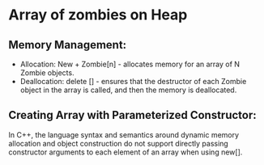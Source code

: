 # Array of zombies on Heap 

## Memory Management:
- Allocation: New + Zombie[n] - allocates memory for an array of N Zombie objects.
- Deallocation: delete [] - ensures that the destructor of each Zombie object in the array is called, 
and then the memory is deallocated.

## Creating Array with Parameterized Constructor: 
In C++, the language syntax and semantics around dynamic memory allocation and object construction 
do not support directly passing constructor arguments to each element of an array when using new[]. 